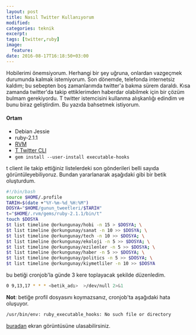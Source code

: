 ```yaml
---
layout: post
title: Nasıl Twitter Kullanıyorum
modified:
categories: teknik 
excerpt:
tags: [twitter,ruby]
image:
  feature:
date: 2016-08-17T16:18:50+03:00
---
```


Hobilerimi önemsiyorum. Herhangi bir şey uğruna, onlardan vazgeçmek durumunda
kalmak istemiyorum.  Son dönemde, telefonda internetsiz kaldım; bu sebepten boş
zamanlarımda twitter'a bakma sürem daraldı. Kısa zamanda twitter'da takip
ettiklerimden haberdar olabilmek için bir çözüm bulmam gerekiyordu.  T twitter
istemcisini kullanma alışkanlığı edindim ve bunu biraz geliştirdim. Bu yazıda
bahsetmek istiyorum.

#### Ortam
* Debian Jessie
* ruby-2.1.1
* [RVM](https://rvm.io/)
* [T Twitter CLI](http://sferik.github.io/t/)
* `gem install --user-install executable-hooks`

t client ile takip ettiğiniz listelerdeki son gönderileri belli sayıda
görüntüleyebiliyoruz. Bundan yararlanarak aşağıdaki gibi bir betik oluşturdum.

```bash
#!/bin/bash
source $HOME/.profile
TARIH=$(date +"%Y-%m-%d_%H:%M")
DOSYA="$HOME/gunun_tweetleri/$TARIH"
t="$HOME/.rvm/gems/ruby-2.1.1/bin/t"
touch $DOSYA 
$t list timeline @orkungunay/hobi -n 15 > $DOSYA; \
$t list timeline @orkungunay/sanat -n 10 >> $DOSYA; \
$t list timeline @orkungunay/tech -n 10 >> $DOSYA; \
$t list timeline @orkungunay/ekoloji -n 5 >> $DOSYA; \
$t list timeline @orkungunay/ezilenler -n 5 >> $DOSYA; \
$t list timeline @orkungunay/haber -n 5 >> $DOSYA; \
$t list timeline @orkungunay/politics -n 5 >> $DOSYA; \
$t list timeline @orkungunay/kiymetliler -n 10 >> $DOSYA
```

bu betiği cronjob'la günde 3 kere toplayacak şekilde düzenledim.
```bash
0 9,13,17 * * * <betik_adı>  >/dev/null 2>&1
```

**Not**: betiğe profil dosyasını koymazsanız, cronjob'ta aşağıdaki hata oluşuyor.
```bash
/usr/bin/env: ruby_executable_hooks: No such file or directory
```
[buradan](../../images/t_twitter_ciktisi.png) ekran görüntüsüne ulasabilirsiniz. 

